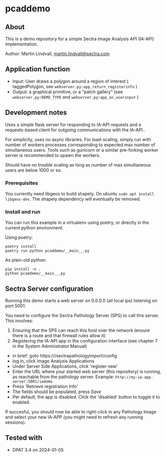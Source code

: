 # pcaddemo

## About
This is a demo repository for a simple Sectra Image Analysis API (IA-API) implementation.

Author: Martin Lindvall, martin.lindvall@sectra.com

## Application function

- Input: User draws a polygon around a region of interest ( taggedPolygon, see `webserver.py:app_return_registerinfo` )
- Output: a graphical primitive, or a "patch gallery" (see `webserver.py:DEMO_TYPE` and `webserver.py:app_on_userinput` )

## Development notes
Uses a simple flask server for responding to IA-API requests and a requests-based client for outgoing communications with the IA-API..

For simplicity, uses no async libraries. For load-scaling, simply run with number of workers processes corresponding to expected max number of simultaneous users. Tools such as gunicorn or a similar pre-forking worker server is recommended to spawn the workers.

Should have no trouble scaling as long as number of max simultaneous users are below 1000 or so.

### Prerequisites

You currently need libgeos to build shapely. On ubuntu `sudo apt install libgeos-dev`.
The shapely dependency will eventually be removed.

### Install and run

You can run this example in a virtualenv using poetry, or directly in the current python environment.

Using poetry:
```
poetry install
poetry run python pcaddemo/__main__.py
```

As plain-old python:

```
pip install -e .
python pcaddemo/__main__.py
```

## Sectra Server configuration

Running this demo starts a web server on 0.0.0.0 (all local ips) listening on port 5001.

You need to configure the Sectra Pathology Server (SPS) to call this server. This involves:

1. Ensuring that the SPS can reach this host over the network (ensure there is a route and that firewall rules allow it)
2. Registering the IA-API app in the configuration interface (see chapter 7 in the System Administrator Manual)
  - in brief: goto https://<pathologyserver>/sectrapathologyimport/config
  - log in, click Image Analysis Applications
  - Under Server Side Applications, click 'register new'
  - Enter the URL where your started web server (this repository) is running, as reachable from the pathology server. Example: `http://my-ia-app-server:5001/iademo`
  - Press 'Retrieve registration Info'
  - The fields should be populated, press *Save*
  - Per default, the app is disabled. Click the 'disabled' button to toggle it to enabled.

If succesful, you should now be able to right-click in any Pathology Image and select your new IA-APP (you might need to refresh any running sessions).


## Tested with

- DPAT 3.4 on 2024-01-05
